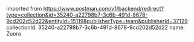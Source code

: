 imported from https://www.postman.com/v1/backend/redirect?type=collection&id=35240-a22798b7-3c6b-491d-8678-9cd202d52d22&entityId=15119&publisherType=team&publisherId=37129
collectionId: 35240-a22798b7-3c6b-491d-8678-9cd202d52d22
name: Zuora